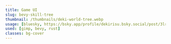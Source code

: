 ```yaml
---
title: Game UI 
slug: bevy-skill-tree
thumbnail: /thumbnails/deki-world-tree.webp
usage: [bluesky, https://bsky.app/profile/dekirisu.bsky.social/post/3lrx5iurpm32v]
used: [gimp, bevy, rust]
classes: bg-cover
---
```

